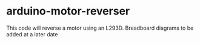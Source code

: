 # arduino-motor-reverser
This code will reverse a motor using an L293D. Breadboard diagrams to be added at a later date
